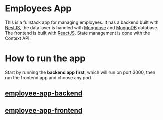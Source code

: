 # Employees App

This is a fullstack app for managing employees. It has a backend built with [NestJS](https://nestjs.com), the data layer is handled with [Mongoose](https://docs.nestjs.com/techniques/mongodb) and [MongoDB](https://www.mongodb.com/) database. The frontend is built with [ReactJS](https://reactjs.org/). State management is done with the Context API.


# How to run the app

Start by running the **backend app first**, which will run on port 3000, then run the frontend app and choose any port.

## [employee-app-backend](https://github.com/KaraboCoder/employee-app/tree/master/employee-app-backend "employee-app-backend")

## [employee-app-frontend](https://github.com/KaraboCoder/employee-app/tree/master/employee-app-frontend "employee-app-frontend")